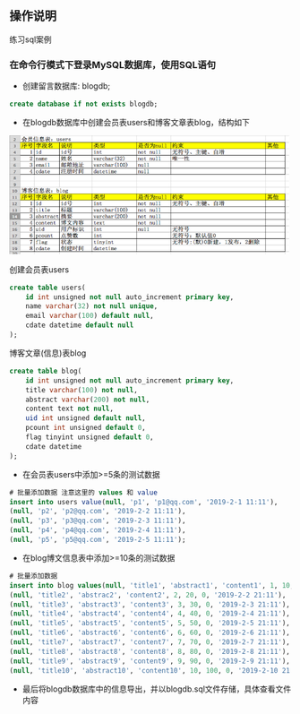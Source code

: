 操作说明
---

练习sql案例

### 在命令行模式下登录MySQL数据库，使用SQL语句

- 创建留言数据库: blogdb;

```sql
create database if not exists blogdb;
```

- 在blogdb数据库中创建会员表users和博客文章表blog，结构如下

<img src='screenshoot/sql1.png' width='500' />

创建会员表users

```sql
create table users(
	id int unsigned not null auto_increment primary key,
	name varchar(32) not null unique,
	email varchar(100) default null,
	cdate datetime default null
);
```

博客文章(信息)表blog

```sql
create table blog(
	id int unsigned not null auto_increment primary key,
	title varchar(100) not null,
	abstract varchar(200) not null,
	content text not null,
	uid int unsigned default null,
	pcount int unsigned default 0,
	flag tinyint unsigned default 0,
	cdate datetime
);
```

- 在会员表users中添加>=5条的测试数据

```sql
# 批量添加数据 注意这里的 values 和 value
insert into users value(null, 'p1', 'p1@qq.com', '2019-2-1 11:11'), 
(null, 'p2', 'p2@qq.com', '2019-2-2 11:11'),
(null, 'p3', 'p3@qq.com', '2019-2-3 11:11'),
(null, 'p4', 'p4@qq.com', '2019-2-4 11:11'),
(null, 'p5', 'p5@qq.com', '2019-2-5 11:11');
```

- 在blog博文信息表中添加>=10条的测试数据

```sql
# 批量添加数据
insert into blog values(null, 'title1', 'abstract1', 'content1', 1, 10, 0, '2019-2-1 21:11'), 
(null, 'title2', 'abstrac2', 'content2', 2, 20, 0, '2019-2-2 21:11'),
(null, 'title3', 'abstract3', 'content3', 3, 30, 0, '2019-2-3 21:11'),
(null, 'title4', 'abstract4', 'content4', 4, 40, 0, '2019-2-4 21:11'),
(null, 'title5', 'abstract5', 'content5', 5, 50, 0, '2019-2-5 21:11'),
(null, 'title6', 'abstract6', 'content6', 6, 60, 0, '2019-2-6 21:11'),
(null, 'title7', 'abstract7', 'content7', 7, 70, 0, '2019-2-7 21:11'),
(null, 'title8', 'abstract8', 'content8', 8, 80, 0, '2019-2-8 21:11'),
(null, 'title9', 'abstract9', 'content9', 9, 90, 0, '2019-2-9 21:11'),
(null, 'title10', 'abstract10', 'content10', 10, 100, 0, '2019-2-10 21:11');
```

- 最后将blogdb数据库中的信息导出，并以blogdb.sql文件存储，具体查看文件内容